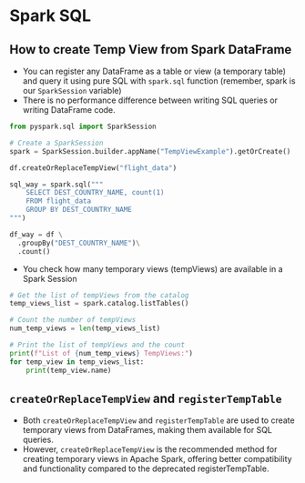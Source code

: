 # Spark SQL

## How to create Temp View from Spark DataFrame

- You can register any DataFrame as a table or view (a temporary table) and query it using pure SQL with `spark.sql` function (remember, spark is our `SparkSession` variable)
- There is no performance difference between writing SQL queries or writing DataFrame code.

```Python
from pyspark.sql import SparkSession

# Create a SparkSession
spark = SparkSession.builder.appName("TempViewExample").getOrCreate()

df.createOrReplaceTempView("flight_data")

sql_way = spark.sql("""
    SELECT DEST_COUNTRY_NAME, count(1)
    FROM flight_data
    GROUP BY DEST_COUNTRY_NAME
""")

df_way = df \
  .groupBy("DEST_COUNTRY_NAME")\
  .count()
```

- You check how many temporary views (tempViews) are available in a Spark Session

```Python
# Get the list of tempViews from the catalog
temp_views_list = spark.catalog.listTables()

# Count the number of tempViews
num_temp_views = len(temp_views_list)

# Print the list of tempViews and the count
print(f"List of {num_temp_views} TempViews:")
for temp_view in temp_views_list:
    print(temp_view.name)
```

## `createOrReplaceTempView` and `registerTempTable`

- Both `createOrReplaceTempView` and `registerTempTable` are used to create temporary views from DataFrames, making them available for SQL queries.
- However, `createOrReplaceTempView` is the recommended method for creating temporary views in Apache Spark, offering better compatibility and functionality compared to the deprecated registerTempTable.
